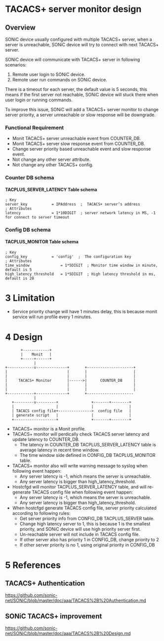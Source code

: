 # TACACS+ server monitor design

## Overview

SONiC device usually configured with multiple TACACS+ server, when a server is unreachable, SONiC device will try to connect with next TACACS+ server.

SONiC device will communicate with TACACS+ server in following scenarios:
1. Remote user login to SONiC device.
2. Remote user run commands on SONiC device.

There is a timeout for each server, the default value is 5 seconds, this means if the first server not reachable, SONiC device will stuck there when user login or running commands.

To improve this issue, SONiC will add a TACACS+ server monitor to change server priority, a server unreachable or slow response will be downgrade.

### Functional Requirement
- Monit TACACS+ server unreachable event from COUNTER_DB.
- Monit TACACS+ server slow response event from COUNTER_DB.
- Change server priority based unreachable event and slow response event.
- Not change any other server attribute.
- Not change any other TACACS+ config.

### Counter DB schema
#### TACPLUS_SERVER_LATENCY Table schema
```
; Key
server_key           = IPAddress  ;  TACACS+ server’s address
; Attributes
latency              = 1*10DIGIT  ; server network latency in MS, -1 for connect to server timeout
```

### Config DB schema
#### TACPLUS_MONITOR Table schema
```
; Key
config_key           = 'config'  ;  The configuration key
; Attributes
time_window              = 1*5DIGIT  ; Monitor time window in minute, default is 5
high_latency_threshold   = 1*5DIGIT  ; High latency threshold in ms, default is 20
```

# 3 Limitation

- Service priority change will have 1 minutes delay, this is because monit service will run profile every 1 minutes.

# 4 Design

```
       +------------+ 
       |    Monit   | 
       +-----+------+  
             |          
+------------v--------------+       +---------------------+
|                           |       |                     |
|                           |       |                     |
|     TACACS+ Monitor       |------>|      COUNTER_DB     |
|                           |       |                     |
|                           |       |                     |
+------------+--------------+       +---------------------
             |                                
   +---------v---------+               +-------+--------+
   |                   |               |                |
   | TACACS config file+--------------->  config file   |
   | generate script   |               |                |
   +-------------------+               +-------+--------+

```
- TACACS+ monitor is a Monit profile.
- TACACS+ monitor will perdically check TACACS server latency and update latency to COUNTER_DB.
    - The latency in COUNTER_DB TACPLUS_SERVER_LATENCY table is average latency in recent time window.
    - The time window side defined in CONFIG_DB TACPLUS_MONITOR table.
- TACACS+ monitor also will write warning message to syslog when following event happen:
    - Any server latency is -1, which means the server is unreachable.
    - Any server latency is bigger than high_latency_threshold.
- Hostcfgd will monitor TACPLUS_SERVER_LATENCY table, and will re-generate TACACS config file when following event happen:
    - Any server latency is -1, which means the server is unreachable.
    - Any server latency is bigger than high_latency_threshold.
- When hostcfgd generate TACACS config file, server priority calculated according to following rules:
    - Get server priority info from CONFIG_DB TACPLUS_SERVER table.
    - Change high latency server to 1, this is because 1 is the smallest priority, and SONiC device will use high priority server first.
    - Un-reachable server will not include in TACACS config file.
    - If other server also has priority 1 in CONFIG_DB, change priority to 2
    - If other server priority is no 1, using original priority in CONFIG_DB

# 5 References

## TACACS+ Authentication
https://github.com/sonic-net/SONiC/blob/master/doc/aaa/TACACS%2B%20Authentication.md
## SONiC TACACS+ improvement
https://github.com/sonic-net/SONiC/blob/master/doc/aaa/TACACS%2B%20Design.md
